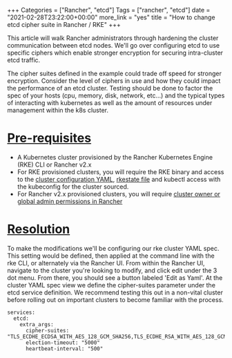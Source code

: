 +++
Categories = ["Rancher", "etcd"]
Tags = ["rancher", "etcd"]
date = "2021-02-28T23:22:00+00:00"
more_link = "yes"
title = "How to change etcd cipher suite in Rancher / RKE"
+++

This article will walk Rancher administrators through hardening the cluster communication between etcd nodes. We'll go over configuring etcd to use specific ciphers which enable stronger encryption for securing intra-cluster etcd traffic.

The cipher suites defined in the example could trade off speed for stronger encryption. Consider the level of ciphers in use and how they could impact the performance of an etcd cluster. Testing should be done to factor the spec of your hosts (cpu, memory, disk, network, etc...) and the typical types of interacting with kubernetes as well as the amount of resources under management within the k8s cluster.

<!--more-->
# [Pre-requisites](#pre-requisites)

- A Kubernetes cluster provisioned by the Rancher Kubernetes Engine (RKE) CLI or Rancher v2.x
- For RKE provisioned clusters, you will require the RKE binary and access to the [cluster configuration YAML](https://rancher.com/docs/rke/latest/en/config-options/), [rkestate file](https://rancher.com/docs/rke/latest/en/installation/#kubernetes-cluster-state) and kubectl access with the kubeconfig for the cluster sourced.
- For Rancher v2.x provisioned clusters, you will require [cluster owner or global admin permissions in Rancher](https://rancher.com/docs/rancher/v2.x/en/admin-settings/rbac/cluster-project-roles/)

# [Resolution](#resolution)
To make the modifications we'll be configuring our rke cluster YAML spec. This setting would be defined, then applied at the command line with the rke CLI, or alternately via the Rancher UI. From within the Rancher UI, navigate to the cluster you're looking to modify, and click edit under the 3 dot menu. From there, you should see a button labeled 'Edit as Yaml'. At the cluster YAML spec view we define the cipher-suites parameter under the etcd service definition. We recommend testing this out in a non-vital cluster before rolling out on important clusters to become familiar with the process.

```
services:
  etcd:
    extra_args:
      cipher-suites: "TLS_ECDHE_ECDSA_WITH_AES_128_GCM_SHA256,TLS_ECDHE_RSA_WITH_AES_128_GCM_SHA256,TLS_ECDHE_RSA_WITH_AES_256_GCM_SHA384"
      election-timeout: "5000"
      heartbeat-interval: "500"
```
